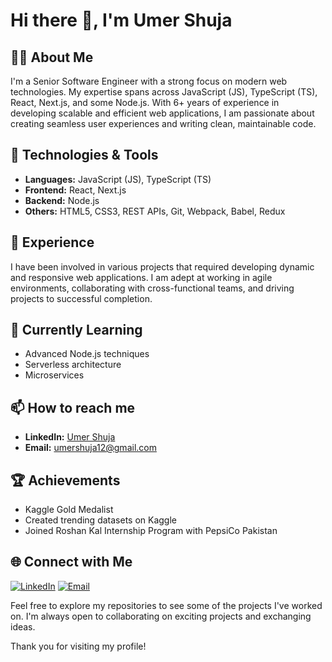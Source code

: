 # Hi there 👋, I'm Umer Shuja

## 👨‍💻 About Me
I'm a Senior Software Engineer with a strong focus on modern web technologies. My expertise spans across JavaScript (JS), TypeScript (TS), React, Next.js, and some Node.js. With 6+ years of experience in developing scalable and efficient web applications, I am passionate about creating seamless user experiences and writing clean, maintainable code.

## 🚀 Technologies & Tools
- **Languages:** JavaScript (JS), TypeScript (TS)
- **Frontend:** React, Next.js
- **Backend:** Node.js
- **Others:** HTML5, CSS3, REST APIs, Git, Webpack, Babel, Redux

## 💼 Experience
I have been involved in various projects that required developing dynamic and responsive web applications. I am adept at working in agile environments, collaborating with cross-functional teams, and driving projects to successful completion.

## 🌱 Currently Learning
- Advanced Node.js techniques
- Serverless architecture
- Microservices

## 📫 How to reach me
- **LinkedIn:** [Umer Shuja](https://www.linkedin.com/in/umershujadev/)
- **Email:** umershuja12@gmail.com

## 🏆 Achievements
- Kaggle Gold Medalist
- Created trending datasets on Kaggle
- Joined Roshan Kal Internship Program with PepsiCo Pakistan

## 🌐 Connect with Me
[![LinkedIn](https://img.shields.io/badge/LinkedIn-Connect-blue)](https://www.linkedin.com/in/umershujadev/)
[![Email](https://img.shields.io/badge/Email-Contact-red)](mailto:umershuja12@gmail.com)

Feel free to explore my repositories to see some of the projects I've worked on. I'm always open to collaborating on exciting projects and exchanging ideas.

Thank you for visiting my profile!

